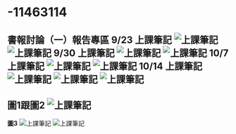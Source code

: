 # -11463114
書報討論（一）報告專區
9/23 上課筆記
![上課筆記](書報討論一/9月23號.png)
![上課筆記](書報討論一/9月23號(2).png)
9/30 上課筆記
![上課筆記](書報討論一/9月30號.png)
![上課筆記](書報討論一/9月30號(2).png)
10/7 上課筆記
![上課筆記](書報討論一/10月7號.png)
![上課筆記](書報討論一/10月7號(2).png)
10/14 上課筆記
![上課筆記](書報討論一/10月14號.png)
![上課筆記](書報討論一/10月14號(2).png)
![上課筆記](書報討論一/10月14號(3).png)
---
**圖1跟圖2**
![上課筆記](書報討論一/figur1.png)
---
**圖3**
![上課筆記](書報討論一/figur2.png)
![上課筆記](書報討論一/10月14號(4).png)

